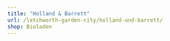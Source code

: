```yaml
---
title: "Holland & Barrett"
url: /letchworth-garden-city/holland-und-barrett/
shop: Bioladen
---
```

